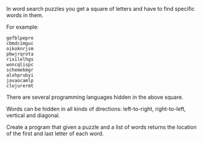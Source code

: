 In word search puzzles you get a square of letters and have to find specific
words in them.

For example:

```
gefblpepre
cbmdcimguc
oikoknrjsm
pbwjrqrota
rixilelhgs
woncqlispc
schemekmgr
alxhprubyi
javaocamlp
clojurermt
```

There are several programming languages hidden in the above square.

Words can be hidden in all kinds of directions: left-to-right, right-to-left,
vertical and diagonal.

Create a program that given a puzzle and a list of words returns the location
of the first and last letter of each word.
